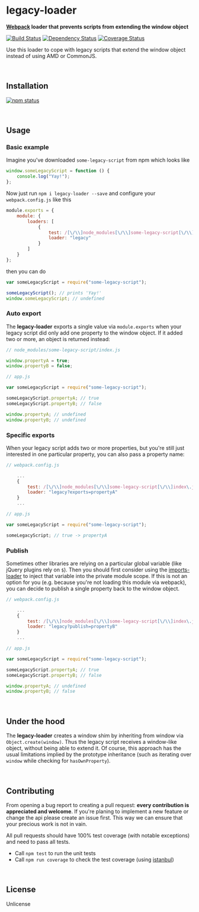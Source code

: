 legacy-loader
=============
**[Webpack](http://webpack.github.io/) loader that prevents scripts from extending the window object**

[![Build Status](https://travis-ci.org/peerigon/legacy-loader.svg?branch=master)](https://travis-ci.org/peerigon/legacy-loader)
[![Dependency Status](https://david-dm.org/peerigon/legacy-loader.svg)](https://david-dm.org/peerigon/legacy-loader)
[![Coverage Status](https://img.shields.io/coveralls/peerigon/legacy-loader.svg)](https://coveralls.io/r/peerigon/legacy-loader?branch=master)

Use this loader to cope with legacy scripts that extend the window object instead of using AMD or CommonJS.

<br />

Installation
------------

[![npm status](https://nodei.co/npm/legacy-loader.svg?downloads=true&stars=true)](https://npmjs.org/package/legacy-loader)

<br />

Usage
-----

### Basic example

Imagine you've downloaded `some-legacy-script` from npm which looks like

```javascript
window.someLegacyScript = function () {
    console.log("Yay!");
};
```

Now just run `npm i legacy-loader --save` and configure your `webpack.config.js` like this

```javascript
module.exports = {
    module: {
        loaders: [
            {
                test: /[\/\\]node_modules[\/\\]some-legacy-script[\/\\]index\.js$/,
                loader: "legacy"
            }
        ]
    }
};
```

then you can do

```javascript
var someLegacyScript = require("some-legacy-script");

someLegacyScript(); // prints 'Yay!'
window.someLegacyScript; // undefined
```

### Auto export

The **legacy-loader** exports a single value via `module.exports` when your legacy script did only add one
property to the window object. If it added two or more, an object is returned instead:

```javascript
// node_modules/some-legacy-script/index.js

window.propertyA = true;
window.propertyB = false;
```

```javascript
// app.js

var someLegacyScript = require("some-legacy-script");

someLegacyScript.propertyA; // true
someLegacyScript.propertyB; // false

window.propertyA; // undefined
window.propertyB; // undefined
```

### Specific exports

When your legacy script adds two or more properties, but you're still just interested in one particular property,
you can also pass a property name:

```javascript
// webpack.config.js

    ...
    {
        test: /[\/\\]node_modules[\/\\]some-legacy-script[\/\\]index\.js$/,
        loader: "legacy?exports=propertyA"
    }
    ...
```

```javascript
// app.js

var someLegacyScript = require("some-legacy-script");

someLegacyScript; // true -> propertyA
```

### Publish

Sometimes other libraries are relying on a particular global variable (like jQuery plugins rely on `$`). Then you should
first consider using the [imports-loader](https://github.com/webpack/imports-loader) to inject that variable into the
private module scope. If this is not an option for you (e.g. because you're not loading this module via webpack),
you can decide to publish a single property back to the window object.

```javascript
// webpack.config.js

    ...
    {
        test: /[\/\\]node_modules[\/\\]some-legacy-script[\/\\]index\.js$/,
        loader: "legacy?publish=propertyB"
    }
    ...
```

```javascript
// app.js

var someLegacyScript = require("some-legacy-script");

someLegacyScript.propertyA; // true
someLegacyScript.propertyB; // false

window.propertyA; // undefined
window.propertyB; // false
```

<br />

Under the hood
--------------

The **legacy-loader** creates a window shim by inheriting from window via `Object.create(window)`. Thus the
legacy script receives a window-like object, without being able to extend it. Of course, this approach has
the usual limitations implied by the prototype inheritance (such as iterating over `window` while checking for
`hasOwnProperty`).

<br />

Contributing
------------

From opening a bug report to creating a pull request: **every contribution is appreciated and welcome**. If you're planing to implement a new feature or change the api please create an issue first. This way we can ensure that your precious work is not in vain.

All pull requests should have 100% test coverage (with notable exceptions) and need to pass all tests.

- Call `npm test` to run the unit tests
- Call `npm run coverage` to check the test coverage (using [istanbul](https://github.com/gotwarlost/istanbul))

<br />

License
-------

Unlicense
